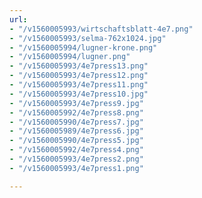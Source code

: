 ```yaml
---
url:
- "/v1560005993/wirtschaftsblatt-4e7.png"
- "/v1560005993/selma-762x1024.jpg"
- "/v1560005994/lugner-krone.png"
- "/v1560005994/lugner.png"
- "/v1560005993/4e7press13.png"
- "/v1560005993/4e7press12.png"
- "/v1560005993/4e7press11.png"
- "/v1560005993/4e7press10.jpg"
- "/v1560005993/4e7press9.jpg"
- "/v1560005992/4e7press8.png"
- "/v1560005990/4e7press7.jpg"
- "/v1560005989/4e7press6.jpg"
- "/v1560005990/4e7press5.jpg"
- "/v1560005992/4e7press4.png"
- "/v1560005993/4e7press2.png"
- "/v1560005993/4e7press1.png"

---
```

